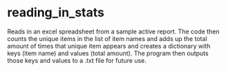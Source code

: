 # reading_in_stats
Reads in an excel spreadsheet from a sample active report. The code then counts the unique items in the list of item names and adds up the total amount of times that unique item appears and creates a dictionary with keys (item name) and values (total amount). The program then outputs those keys and values to a .txt file for future use.
